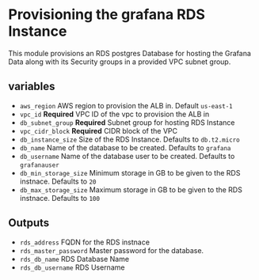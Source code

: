 # Provisioning the grafana RDS Instance

This module provisions an RDS postgres Database for hosting the Grafana Data along with its Security groups in a provided VPC subnet group. 

## variables

* `aws_region` AWS region to provision the ALB in. Default `us-east-1`
* `vpc_id` **Required** VPC ID of the vpc to provision the ALB in
* `db_subnet_group` **Required** Subnet group for hosting RDS Instance
* `vpc_cidr_block` **Required** CIDR block of the VPC
* `db_instance_size` Size of the RDS Instance. Defaults to `db.t2.micro`
* `db_name` Name of the database to be created. Defaults to `grafana`
* `db_username` Name of the database user to be created. Defaults to `grafanauser`
* `db_min_storage_size` Minimum storage in GB to be given to the RDS instnace. Defaults to `20`
* `db_max_storage_size` Maximum storage in GB to be given to the RDS instnace. Defaults to `100`

## Outputs
* `rds_address` FQDN for the RDS instnace
* `rds_master_password` Master password for the database. 
* `rds_db_name` RDS Database Name
* `rds_db_username` RDS Username